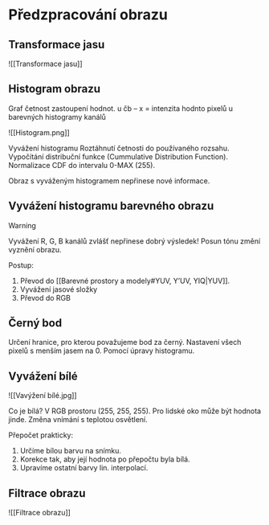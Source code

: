 # Předzpracování obrazu
## Transformace jasu
![[Transformace jasu]]
## Histogram obrazu
Graf četnost zastoupení hodnot.
u čb – x = intenzita hodnto pixelů
u barevných histogramy kanálů

![[Histogram.png]]

Vyvážení histogramu
Roztáhnutí četnosti do používaného rozsahu.
Vypočítání distribuční funkce (Cummulative Distribution Function).
Normalizace CDF do intervalu 0-MAX (255).

Obraz s vyváženým histogramem nepřinese nové informace.

## Vyvážení histogramu barevného obrazu
> [!warning]
>Vyvážení R, G, B kanálů zvlášť nepřinese dobrý výsledek!
> Posun tónu změní vyznění obrazu.

Postup:
1) Převod do [[Barevné prostory a modely#YUV, Y’UV, YIQ|YUV]].
2) Vyvážení jasové složky
3) Převod do RGB

## Černý bod
Určení hranice, pro kterou považujeme bod za černý. Nastavení všech pixelů s menším jasem na 0. Pomocí úpravy histogramu.

## Vyvážení bílé
![[Vavýžení bílé.jpg]]

Co je bílá?
V RGB prostoru (255, 255, 255). Pro lidské oko může být hodnota jinde. Změna vnímání s teplotou osvětlení.

Přepočet prakticky:
1) Určíme bílou barvu na snímku. 
2) Korekce tak, aby její hodnota po přepočtu byla bílá. 
3) Upravíme ostatní barvy lin. interpolací.

## Filtrace obrazu
![[Filtrace obrazu]]